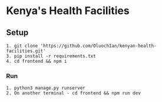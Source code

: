 # Kenya's Health Facilities
## Setup
    1. git clone 'https://github.com/OluochIan/kenyan-health-facilities.git'
    3. pip install -r requirements.txt
    4. cd frontend && npm i

### Run
    1. python3 manage.py runserver
    2. On another terminal - cd frontend && npm run dev 
